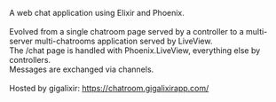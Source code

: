 A web chat application using Elixir and Phoenix.
</br></br>
Evolved from a single chatroom page served by a controller to a multi-server multi-chatrooms application served by LiveView.</br>
The /chat page is handled with Phoenix.LiveView, everything else by controllers.</br>
Messages are exchanged via channels.</br>
</br>
Hosted by gigalixir: https://chatroom.gigalixirapp.com/
